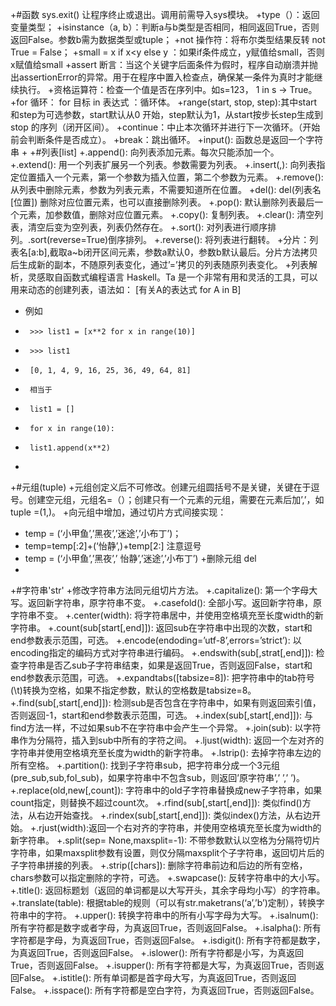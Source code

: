 
+#函数
  sys.exit() 让程序终止或退出。调用前需导入sys模块。
 +type（）：返回变量类型；
 +isinstance（a, b）：判断a与b类型是否相同，相同返回True，否则返回False。参数b需为数据类型或tuple；
 +not 操作符：将布尔类型结果反转 not True = False；
 +small = x if  x<y else y ：如果if条件成立，y赋值给small，否则x赋值给small
 +assert 断言：当这个关键字后面条件为假时，程序自动崩溃并抛出assertionError的异常。用于在程序中置入检查点，确保某一条件为真时才能继续执行。
 +资格运算符：检查一个值是否在序列中。如s=123， 1 in s → True。
 +for 循环： for 目标 in 表达式 ：循环体。
 +range(start, stop, step):其中start和step为可选参数，start默认从0 开始，step默认为1，从start按步长step生成到stop 的序列（闭开区间）。
 +continue：中止本次循环并进行下一次循环。（开始前会判断条件是否成立）。
 +break：跳出循环。
 +input(): 函数总是返回一个字符串
 +
 +#列表[list]
 +.append(): 向列表添加元素。每次只能添加一个。
 +.extend(): 用一个列表扩展另一个列表。参数需要为列表。
 +.insert(,): 向列表指定位置插入一个元素，第一个参数为插入位置，第二个参数为元素。
 +.remove(): 从列表中删除元素，参数为列表元素，不需要知道所在位置。
 +del(): del(列表名[位置]) 删除对应位置元素，也可以直接删除列表。
 +.pop(): 默认删除列表最后一个元素，加参数值，删除对应位置元素。
 +.copy(): 复制列表。
 +.clear(): 清空列表，清空后变为空列表，列表仍然存在。
 +.sort(): 对列表进行顺序排列。.sort(reverse=True)倒序排列。
 +.reverse(): 将列表进行翻转。
 +分片：列表名[a:b],截取a~b闭开区间元素，参数a默认0，参数b默认最后。分片方法拷贝后生成新的副本，不随原列表变化，通过’=’拷贝的列表随原列表变化。
 +列表解析，灵感取自函数式编程语言 Haskell。Ta 是一个非常有用和灵活的工具，可以用来动态的创建列表，语法如： [有关A的表达式 for A in B]
 +  例如
 +		>>> list1 = [x**2 for x in range(10)]
 +		>>> list1
 +		[0, 1, 4, 9, 16, 25, 36, 49, 64, 81]
 +		相当于
 +		list1 = []
 +		for x in range(10):
 +		list1.append(x**2)
 +
 +#元组(tuple)
 +元组创定义后不可修改。创建元组圆括号不是关键，关键在于逗号。创建空元组，元组名=（）；创建只有一个元素的元组，需要在元素后加’,’，如tuple =(1,)。
 +向元组中增加，通过切片方式间接实现：
 +	temp = (‘小甲鱼’,’黑夜’,’迷途’,’小布丁’)；
 +	temp=temp[:2]+(‘怡静’,)+temp[2:] 注意逗号
 +	temp = (‘小甲鱼’,’黑夜’,’ 怡静’,’迷途’,’小布丁’)
 +删除元组 del 
 +
 +#字符串'str'
 +修改字符串方法同元组切片方法。
 +.capitalize(): 第一个字母大写。返回新字符串，原字符串不变。
 +.casefold(): 全部小写。返回新字符串，原字符串不变。
 +.center(width): 将字符串居中，并使用空格填充至长度width的新字符串。
 +.count(sub[start[,end]]): 返回sub在字符串中出现的次数，start和end参数表示范围，可选。
 +.encode(endoding=’utf-8’,errors=’strict’): 以encoding指定的编码方式对字符串进行编码。
 +.endswith(sub[,strat[,end]]): 检查字符串是否乙sub子字符串结束，如果是返回True，否则返回False，start和end参数表示范围，可选。
 +.expandtabs([tabsize=8]): 把字符串中的tab符号(\t)转换为空格，如果不指定参数，默认的空格数是tabsize=8。
 +.find(sub[,start[,end]]): 检测sub是否包含在字符串中，如果有则返回索引值，否则返回-1，start和end参数表示范围，可选。
 +.index(sub[,start[,end]]): 与find方法一样，不过如果sub不在字符串中会产生一个异常。
 +.join(sub): 以字符串作为分隔符，插入到sub中所有的字符之间。
 +.ljust(width): 返回一个左对齐的字符串并使用空格填充至长度为width的新字符串。
 +.lstrip(): 去掉字符串左边的所有空格。
 +.partition(): 找到子字符串sub，把字符串分成一个3元组(pre_sub,sub,fol_sub)，如果字符串中不包含sub，则返回’原字符串’,’ ’,’ ’)。
 +.replace(old,new[,count]): 字符串中的old子字符串替换成new子字符串，如果count指定，则替换不超过count次。
 +.rfind(sub[,start[,end]]): 类似find()方法，从右边开始查找。
 +.rindex(sub[,start[,end]]): 类似index()方法，从右边开始。
 +.rjust(width):返回一个右对齐的字符串，并使用空格填充至长度为width的新字符串。
 +.split(sep= None,maxsplit=-1): 不带参数默认以空格为分隔符切片字符串，如果maxsplit参数有设置，则仅分隔maxsplit个子字符串，返回切片后的子字符串拼接的列表。
 +.strip([chars]): 删除字符串前边和后边的所有空格，chars参数可以指定删除的字符，可选。
 +.swapcase(): 反转字符串中的大小写。
 +.title(): 返回标题划（返回的单词都是以大写开头，其余字母均小写）的字符串。
 +.translate(table): 根据table的规则（可以有str.maketrans(‘a’,’b’)定制），转换字符串中的字符。
 +.upper(): 转换字符串中的所有小写字母为大写。
 +.isalnum():	所有字符都是数字或者字母，为真返回True，否则返回False。
 +.isalpha():	所有字符都是字母，为真返回True，否则返回False。
 +.isdigit():	所有字符都是数字，为真返回True，否则返回False。
 +.islower():	所有字符都是小写，为真返回True，否则返回False。
 +.isupper():	所有字符都是大写，为真返回True，否则返回False。
 +.istitle():	所有单词都是首字母大写，为真返回True，否则返回False。
 +.isspace():	所有字符都是空白字符，为真返回True，否则返回False。
